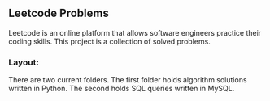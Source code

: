 ## Leetcode Problems
Leetcode is an online platform that allows software engineers practice their coding skills.
This project is a collection of solved problems. 

### Layout:
There are two current folders.
The first folder holds algorithm solutions written in Python.
The second holds SQL queries written in MySQL.



